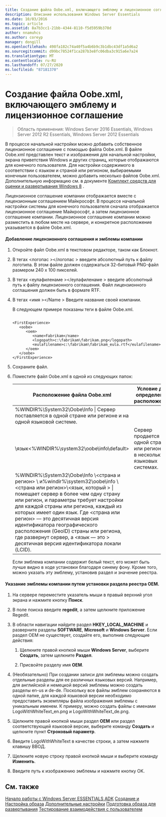 ```yaml
---
title: Создание файла Oobe.xml, включающего эмблему и лицензионное соглашение
description: Описание использования Windows Server Essentials
ms.date: 10/03/2016
ms.topic: article
ms.assetid: 8a7b3cc1-21bb-4344-8110-f5d5959b370d
author: nnamuhcs
ms.author: coreyp
manager: dongill
ms.openlocfilehash: 498fa182c74a40f5a4b6b9c3b1dbc43df1a5d6a2
ms.sourcegitcommit: d99bc78524f1ca287b3e8fc06dba3c915a6e7a24
ms.translationtype: MT
ms.contentlocale: ru-RU
ms.lasthandoff: 07/27/2020
ms.locfileid: "87181370"
---
```

# <a name="create-the-oobexml-file-including-logo-and-eula"></a>Создание файла Oobe.xml, включающего эмблему и лицензионное соглашение

>Область применения: Windows Server 2016 Essentials, Windows Server 2012 R2 Essentials, Windows Server 2012 Essentials

В процессе начальной настройки можно добавить собственное лицензионное соглашение с помощью файла Oobe.xml. В файле Oobe.xml представлен текст и изображения для начальной настройки, экрана приветствия Windows и других страниц, которые отображаются для конечного пользователя. Для настройки содержимого в соответствии с языком и страной или регионом, выбираемыми конечным пользователем, можно добавить несколько файлов Oobe.xml. Дополнительную информацию см. в документе [Комплект средств для оценки и развертывания Windows 8](https://go.microsoft.com/fwlink/?LinkId=248694) .

 Лицензионное соглашение компании отображается вместе с лицензионным соглашением Майкрософт. В процессе начальной настройки системы для конечного пользователя сначала отображается лицензионное соглашение Майкрософт, а затем лицензионное соглашение компании. Лицензионное соглашение компании можно разместить в любом месте на сервере, и конкретное расположение указывается в файле Oobe.xml.

#### <a name="to-add-your-company-eula-and-logo"></a>Добавление лицензионного соглашения и эмблемы компании

1. Откройте файл Oobe.xml в текстовом редакторе, таком как Блокнот.

2. В тегах <логопас \></логопас \> введите абсолютный путь к файлу логотипа. В этом файле должен содержаться 32-битовый PNG-файл размером 240 x 100 пикселей.

3. В тегах <еулафиленаме \></еулафиленаме \> введите абсолютный путь к файлу лицензионного соглашения. Файл лицензионного соглашения должен быть в формате RTF.

4. В тегах <имя \></Name \> Введите название своей компании.

    В следующем примере показаны теги в файле Oobe.xml.

   ```

   <FirstExperience>
      <oobe>
         <oem>
            <name>Fabrikam</name>
            <logopath>c:\fabrikam\fabrikam.png</logopath>
            <eulafilename>c:\fabrikam\fabrikam_eula.rtf</eulafilename>
         </oem>
      </oobe>
   </FirstExperience>

   ```

5. Сохраните файл.

6. Поместите файл Oobe.xml в одной из следующих папок:

   |Расположение файла Oobe.xml|Условие для определения расположения|
   |-----------------------|----------------------------------------|
   |%WINDIR%\System32\Oobe\Info \| Сервер поставляется в одной стране или регионе и на одной языковой системе.|
   |\\язык<%WINDIR%\system32\oobe\info\default\>|Сервер продается в одной стране или регионе и в нескольких языковых системах.|
   |%WINDIR%\System32\Oobe\Info \\<страна и регион> \ и%windir%\system32\oobe\info \\<страна или регион>\\<язык, который \> \| помещает сервер в более чем одну страну или регион, и параметры требует настройки для каждой страны или региона, каждый из которых имеет один язык. Где <страна или регион> — это десятичная версия идентификатора географического расположения (GeoID) страны или региона, где развернут сервер, а <язык — это \> десятичная версия идентификатора локали (LCID).|

   Если эмблема компании содержит белый текст, его может быть лучше видно в ходе установки благодаря синему фону.  Кроме того, можно указать эту эмблему, установив раздел и значение реестра.

#### <a name="to-specify-a-company-logo-by-setting-the-oem-registry-key"></a>Указание эмблемы компании путем установки раздела реестра OEM.

1.  На сервере переместите указатель мыши в правый верхний угол экрана и нажмите кнопку **Поиск**.

2.  В поле поиска введите **regedit**, а затем щелкните приложение Regedit.

3.  В области навигации найдите раздел **HKEY_LOCAL_MACHINE** и разверните разделы **SOFTWARE**, **Microsoft** и **Windows Server**. Если раздел OEM не существует, создайте его, выполнив следующие действия:

    1.  Щелкните правой кнопкой мыши **Windows Server**, выберите **Создать**, затем щелкните **Раздел**.

    2.  Присвойте разделу имя **OEM**.

4.  (Необязательно) При создании записи для эмблемы можно создать отдельные разделы для ее различных языковых версий. Например, для английской и немецкой версий эмблемы можно создать разделы en-us и de-de. Поскольку все файлы эмблем сохраняются в одной папке, для каждой языковой версии необходимо предоставить экземпляры файла изображения эмблемы с уникальным именем. К примеру, можно создать файлы с именами LogoWithWhiteText_en.png и LogoWithWhiteText_de.png.

5.  Щелкните правой кнопкой мыши раздел **OEM** или раздел соответствующей языковой версии, выберите команду **Создать** и щелкните пункт **Строковый параметр**.

6.  Введите LogoWithWhiteText в качестве строки, а затем нажмите клавишу ВВОД.

7.  Щелкните новую строку правой кнопкой мыши и выберите команду **Изменить**.

8.  Введите путь к изображению эмблемы и нажмите кнопку OK.

## <a name="see-also"></a>См. также
 [Начало работы с Windows Server ESSENTIALS ADK](Getting-Started-with-the-Windows-Server-Essentials-ADK.md) [Создание и Настройка образа](Creating-and-Customizing-the-Image.md) [Дополнительные настройки](Additional-Customizations.md) [Подготовка образа для развертывания](Preparing-the-Image-for-Deployment.md) [Тестирование взаимодействия с пользователем](Testing-the-Customer-Experience.md)